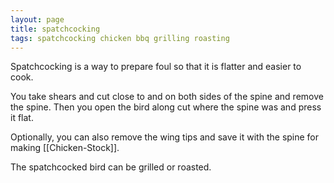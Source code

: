 ```yaml
---
layout: page
title: spatchcocking
tags: spatchcocking chicken bbq grilling roasting
---
```

Spatchcocking is a way to prepare foul so that it is flatter and easier to cook.

You take shears and cut close to and on both sides of the spine and remove the spine. Then you open the bird along cut where the spine was and press it flat.

Optionally, you can also remove the wing tips and save it with the spine for making [[Chicken-Stock]].

The spatchcocked bird can be grilled or roasted.